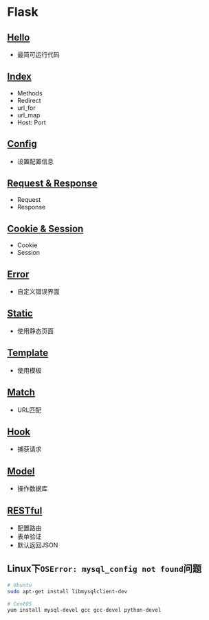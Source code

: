 # Flask

## [Hello](./hello.py)

- 最简可运行代码

## [Index](./index.py)

- Methods
- Redirect
- url_for
- url_map
- Host: Port

## [Config](./demo_config.py)

- 设置配置信息

## [Request & Response](./demo_request_response.py)

- Request
- Response

## [Cookie & Session](./demo_cookie_session.py)

- Cookie
- Session

## [Error](./demo_error.py)

- 自定义错误界面

## [Static](./demo_static.py)

- 使用静态页面

## [Template](./demo_template.py)

- 使用模板

## [Match](./demo_match.py)

- URL匹配

## [Hook](./demo_hook.py)

- 捕获请求

## [Model](./demo_model.py)

- 操作数据库

## [RESTful](./demo_RESTful.py)

- 配置路由
- 表单验证
- 默认返回JSON

## Linux下`OSError: mysql_config not found`问题

```bash
# Ubuntu
sudo apt-get install libmysqlclient-dev
```

```bash
# CentOS
yum install mysql-devel gcc gcc-devel python-devel
```
